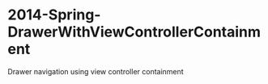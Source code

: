 2014-Spring-DrawerWithViewControllerContainment
===============================================

Drawer navigation using view controller containment

